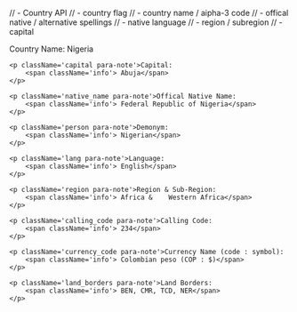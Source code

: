 // - Country API 
// - country flag
// - country name / aipha-3 code
// - offical native / alternative spellings
// - native language
// - region / subregion
// - capital

<div className="details">
    <p className='name para-note'>Country Name: 
        <span className='info'> Nigeria</span> 
    </p>

    <p className='capital para-note'>Capital: 
        <span className='info'> Abuja</span> 
    </p>

    <p className='native_name para-note'>Offical Native Name:
        <span className='info'> Federal Republic of Nigeria</span> 
    </p>

    <p className='person para-note'>Demonym:
        <span className='info'> Nigerian</span> 
    </p>

    <p className='lang para-note'>Language:
        <span className='info'> English</span> 
    </p>

    <p className='region para-note'>Region & Sub-Region: 
        <span className='info'> Africa & 	Western Africa</span> 
    </p>

    <p className='calling_code para-note'>Calling Code:
        <span className='info'> 234</span> 
    </p>

    <p className='currency_code para-note'>Currency Name (code : symbol): 
        <span className='info'> Colombian peso (COP : $)</span> 
    </p>

    <p className='land_borders para-note'>Land Borders:  
        <span className='info'> BEN, CMR, TCD, NER</span> 
    </p>
</div>